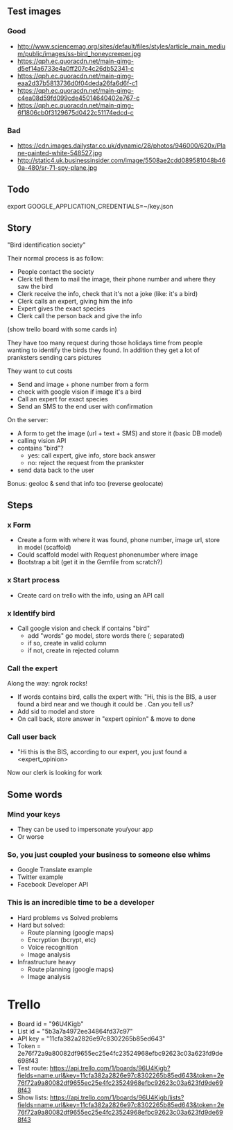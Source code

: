 ## Test images

### Good

- http://www.sciencemag.org/sites/default/files/styles/article_main_medium/public/images/ss-bird_honeycreeper.jpg
- https://qph.ec.quoracdn.net/main-qimg-d5ef14a6733e4a0ff207c4c26db52341-c
- https://qph.ec.quoracdn.net/main-qimg-eaa2d37b5813736d0f04deda26fa6d6f-c1
- https://qph.ec.quoracdn.net/main-qimg-c4ea08d59fd099cde45014640402e767-c
- https://qph.ec.quoracdn.net/main-qimg-6f1806cb0f3129675d0422c51174edcd-c

### Bad

- https://cdn.images.dailystar.co.uk/dynamic/28/photos/946000/620x/Plane-painted-white-548527.jpg
- http://static4.uk.businessinsider.com/image/5508ae2cdd089581048b460a-480/sr-71-spy-plane.jpg

## Todo

 export GOOGLE_APPLICATION_CREDENTIALS=~/key.json

## Story

"Bird identification society"

Their normal process is as follow:

- People contact the society
- Clerk tell them to mail the image, their phone number and where they saw the bird
- Clerk receive the info, check that it's not a joke (like: it's a bird)
- Clerk calls an expert, giving him the info
- Expert gives the exact species
- Clerk call the person back and give the info

(show trello board with some cards in)

They have too many request during those holidays time from people wanting to identify the birds they found. In addition they get a lot of pranksters sending cars pictures

They want to cut costs

- Send and image + phone number from a form
- check with google vision if image it's a bird
- Call an expert for exact species
- Send an SMS to the end user with confirmation

On the server:

- A form to get the image (url + text + SMS) and store it (basic DB model)
- calling vision API
- contains "bird"?
  - yes: call expert, give info, store back answer
  - no: reject the request from the prankster
- send data back to the user

Bonus: geoloc & send that info too (reverse geolocate)

## Steps

### x Form

- Create a form with where it was found, phone number, image url, store in model (scaffold)
- Could scaffold model with Request phonenumber where image
- Bootstrap a bit (get it in the Gemfile from scratch?)

### x Start process

- Create card on trello with the info, using an API call

### x Identify bird

- Call google vision and check if contains "bird"
  - add "words" go model, store words there (; separated)
  - if so, create in valid column
  - if not, create in rejected column

### Call the expert

Along the way: ngrok rocks!

- If words contains bird, calls the expert with: "Hi, this is the BIS, a user found a bird near <where> and we though it could be <words>. Can you tell us?
- Add sid to model and store
- On call back, store answer in "expert opinion" & move to done

### Call user back

- "Hi this is the BIS, according to our expert, you just found a <expert_opinion>

Now our clerk is looking for work

## Some words

### Mind your keys
* They can be used to impersonate you/your app
* Or worse

### So, you just coupled your business to someone else whims

* Google Translate example
* Twitter example
* Facebook Developer API

### This is an incredible time to be a developer

* Hard problems vs Solved problems
* Hard but solved:
  - Route planning (google maps)
  - Encryption (bcrypt, etc)
  - Voice recognition
  - Image analysis
* Infrastructure heavy
  - Route planning (google maps)
  - Image analysis

# Trello

- Board id = "96U4Kigb"
- List id = "5b3a7a4972ee34864fd37c97"
- API key = "11cfa382a2826e97c8302265b85ed643"
- Token = 2e76f72a9a80082df9655ec25e4fc23524968efbc92623c03a623fd9de698f43
- Test route: https://api.trello.com/1/boards/96U4Kigb?fields=name,url&key=11cfa382a2826e97c8302265b85ed643&token=2e76f72a9a80082df9655ec25e4fc23524968efbc92623c03a623fd9de698f43
- Show lists: https://api.trello.com/1/boards/96U4Kigb/lists?fields=name,url&key=11cfa382a2826e97c8302265b85ed643&token=2e76f72a9a80082df9655ec25e4fc23524968efbc92623c03a623fd9de698f43